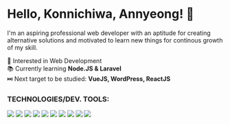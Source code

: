 # Hello, Konnichiwa, Annyeong! 👋
I'm an aspiring professional web developer with an aptitude for creating alternative solutions and motivated to learn new things for continous growth of my skill.



👀 Interested in Web Development
<br> 📚 Currently learning __Node.JS & Laravel__
<br> ⏭️ Next target to be studied: __VueJS, WordPress, ReactJS__
<br>

### __TECHNOLOGIES/DEV. TOOLS:__ <br>
<a href="https://skillicons.dev"> </a>
<p>
<img src="https://skillicons.dev/icons?i=html" />
<img src="https://skillicons.dev/icons?i=css" />
<img src="https://skillicons.dev/icons?i=js" />
<img src="https://skillicons.dev/icons?i=python" />
<img src="https://skillicons.dev/icons?i=php" />
<img src="https://skillicons.dev/icons?i=mysql" />
<img src="https://skillicons.dev/icons?i=bootstrap" />
<img src="https://skillicons.dev/icons?i=vscode" />
<img src="https://skillicons.dev/icons?i=nodejs" />
<img src="https://skillicons.dev/icons?i=express" />
</p>

<!-- ![alt text](https://cdn.myanimelist.net/s/common/uploaded_files/1539652479-c3125b79f8d130a36f763f0af99b077e.jpeg) -->
